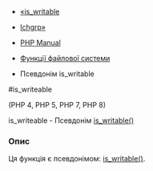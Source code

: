 - [«is_writable](function.is-writable.md)
- [lchgrp»](function.lchgrp.md)

- [PHP Manual](index.md)
- [Функції файлової системи](ref.filesystem.md)
- Псевдонім is_writable

#is_writeable

(PHP 4, PHP 5, PHP 7, PHP 8)

is_writeable - Псевдонім [is_writable()](function.is-writable.md)

### Опис

Ця функція є псевдонімом:
[is_writable()](function.is-writable.md).
